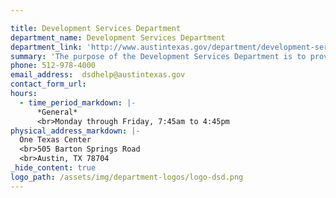 ```yaml
---

title: Development Services Department
department_name: Development Services Department
department_link: 'http://www.austintexas.gov/department/development-services'
summary: 'The purpose of the Development Services Department is to provide excellent customer service regarding planning, preservation and design services to build a better Austin.'
phone: 512-978-4000
email_address:  dsdhelp@austintexas.gov
contact_form_url: 
hours:
  - time_period_markdown: |-
      *General*
      <br>Monday through Friday, 7:45am to 4:45pm
physical_address_markdown: |-
  One Texas Center
  <br>505 Barton Springs Road
  <br>​Austin, TX 78704
_hide_content: true
logo_path: /assets/img/department-logos/logo-dsd.png
---
```

